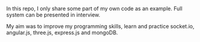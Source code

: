In this repo, I only share some part of my own code as an example. Full system can be presented in interview. 

My aim was to improve my programming skills, learn and practice socket.io, angular.js, three.js, express.js and mongoDB. 
